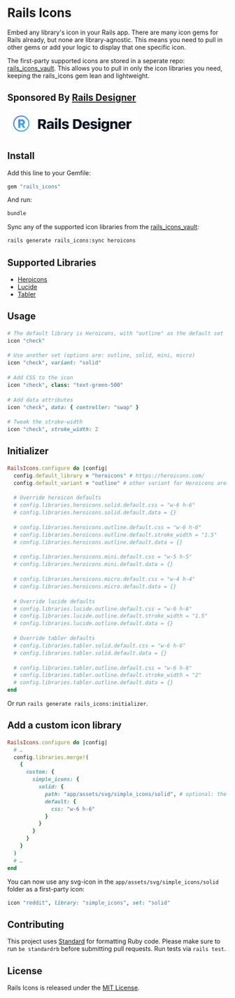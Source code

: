 # Rails Icons

Embed any library's icon in your Rails app. There are many icon gems for Rails already, but none are library-agnostic. This means you need to pull in other gems or add your logic to display that one specific icon.

The first-party supported icons are stored in a seperate repo: [rails_icons_vault](https://github.com/Rails-Designer/rails_icons_vault). This allows you to pull in only the icon libraries you need, keeping the rails_icons gem lean and lightweight.


## Sponsored By [Rails Designer](https://railsdesigner.com/)

<a href="https://railsdesigner.com/" target="_blank">
  <img src="https://raw.githubusercontent.com/Rails-Designer/rails_icons/main/docs/rails_designer_icon.jpg" alt="Rails Designer logo"  width="300" />
</a>


## Install

Add this line to your Gemfile:

```ruby
gem "rails_icons"
```

And run:

```bash
bundle
```

Sync any of the supported icon libraries from the
[rails_icons_vault](https://github.com/Rails-Designer/rails_icons_vault):

```bash
rails generate rails_icons:sync heroicons
```


## Supported Libraries

- [Heroicons](https://github.com/tailwindlabs/heroicons)
- [Lucide](https://github.com/lucide-icons/lucide)
- [Tabler](https://github.com/tabler/tabler-icons)


## Usage

```ruby
# The default library is Heroicons, with "outline" as the default set
icon "check"

# Use another set (options are: outline, solid, mini, micro)
icon "check", variant: "solid"

# Add CSS to the icon
icon "check", class: "text-green-500"

# Add data attributes
icon "check", data: { controller: "swap" }

# Tweak the stroke-width
icon "check", stroke_width: 2
```


## Initializer

```ruby
RailsIcons.configure do |config|
  config.default_library = "heroicons" # https://heroicons.com/
  config.default_variant = "outline" # other variant for Heroicons are: solid, mini, micro

  # Override heroicon defaults
  # config.libraries.heroicons.solid.default.css = "w-6 h-6"
  # config.libraries.heroicons.solid.default.data = {}

  # config.libraries.heroicons.outline.default.css = "w-6 h-6"
  # config.libraries.heroicons.outline.default.stroke_width = "1.5"
  # config.libraries.heroicons.outline.default.data = {}

  # config.libraries.heroicons.mini.default.css = "w-5 h-5"
  # config.libraries.heroicons.mini.default.data = {}

  # config.libraries.heroicons.micro.default.css = "w-4 h-4"
  # config.libraries.heroicons.micro.default.data = {}

  # Override lucide defaults
  # config.libraries.lucide.outline.default.css = "w-6 h-6"
  # config.libraries.lucide.outline.default.stroke_width = "1.5"
  # config.libraries.lucide.outline.default.data = {}

  # Override tabler defaults
  # config.libraries.tabler.solid.default.css = "w-6 h-6"
  # config.libraries.tabler.solid.default.data = {}

  # config.libraries.tabler.outline.default.css = "w-6 h-6"
  # config.libraries.tabler.outline.default.stroke_width = "2"
  # config.libraries.tabler.outline.default.data = {}
end
```

Or run `rails generate rails_icons:initializer`.


## Add a custom icon library

```ruby
RailsIcons.configure do |config|
  # …
  config.libraries.merge!(
    {
      custom: {
        simple_icons: {
          solid: {
            path: "app/assets/svg/simple_icons/solid", # optional: the default lookup path is: `app/assets/svg/#{library_name}/#{set}`
            default: {
              css: "w-6 h-6"
            }
          }
        }
      }
    }
  )
  # …
end
```

You can now use any svg-icon in the `app/assets/svg/simple_icons/solid` folder as a first-party icon:

```ruby
icon "reddit", library: "simple_icons", set: "solid"
```


## Contributing

This project uses [Standard](https://github.com/testdouble/standard) for formatting Ruby code. Please make sure to run `be standardrb` before submitting pull requests. Run tests via `rails test`.


## License

Rails Icons is released under the [MIT License](https://opensource.org/licenses/MIT).

